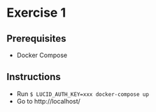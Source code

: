 # Exercise 1

## Prerequisites

- Docker Compose

## Instructions

- Run `$ LUCID_AUTH_KEY=xxx docker-compose up`
- Go to http://localhost/
